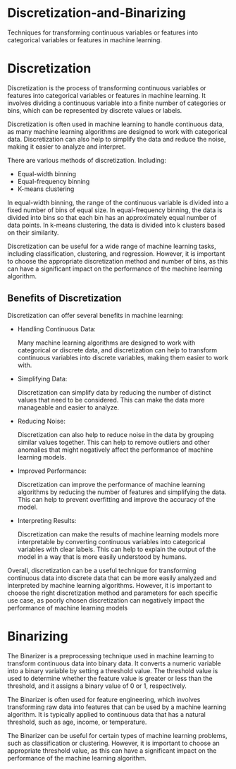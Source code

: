 # Discretization-and-Binarizing
Techniques for  transforming continuous variables or features into categorical variables or features in machine learning.

# Discretization

Discretization is the process of transforming continuous variables or features into categorical variables or features in machine learning. It involves dividing a continuous variable into a finite number of categories or bins, which can be represented by discrete values or labels.

Discretization is often used in machine learning to handle continuous data, as many machine learning algorithms are designed to work with categorical data. Discretization can also help to simplify the data and reduce the noise, making it easier to analyze and interpret.

There are various methods of discretization.
Including:
- Equal-width binning
- Equal-frequency binning
- K-means clustering

In equal-width binning, the range of the continuous variable is divided into a fixed number of bins of equal size. In equal-frequency binning, the data is divided into bins so that each bin has an approximately equal number of data points. In k-means clustering, the data is divided into k clusters based on their similarity.

Discretization can be useful for a wide range of machine learning tasks, including classification, clustering, and regression. However, it is important to choose the appropriate discretization method and number of bins, as this can have a significant impact on the performance of the machine learning algorithm.

## Benefits of Discretization 

Discretization can offer several benefits in machine learning:

- Handling Continuous Data:
 
    Many machine learning algorithms are designed to work with categorical or discrete data, and discretization can help to transform continuous variables into discrete variables, making them easier to work with.

- Simplifying Data: 

   Discretization can simplify data by reducing the number of distinct values that need to be considered. This can make the data more manageable and easier to analyze.

- Reducing Noise:

  Discretization can also help to reduce noise in the data by grouping similar values together. This can help to remove outliers and other anomalies that might negatively affect the performance of machine learning models.

- Improved Performance:

   Discretization can improve the performance of machine learning algorithms by reducing the number of features and simplifying the data. This can help to prevent overfitting and improve the accuracy of the model.

- Interpreting Results:

  Discretization can make the results of machine learning models more interpretable by converting continuous variables into categorical variables with clear labels. This can help to explain the output of the model in a way that is more easily understood by humans.

Overall, discretization can be a useful technique for transforming continuous data into discrete data that can be more easily analyzed and interpreted by machine learning algorithms. However, it is important to choose the right discretization method and parameters for each specific use case, as poorly chosen discretization can negatively impact the performance of machine learning models

# Binarizing
The Binarizer is a preprocessing technique used in machine learning to transform continuous data into binary data. It converts a numeric variable into a binary variable by setting a threshold value. The threshold value is used to determine whether the feature value is greater or less than the threshold, and it assigns a binary value of 0 or 1, respectively.

The Binarizer is often used for feature engineering, which involves transforming raw data into features that can be used by a machine learning algorithm. It is typically applied to continuous data that has a natural threshold, such as age, income, or temperature.

The Binarizer can be useful for certain types of machine learning problems, such as classification or clustering. However, it is important to choose an appropriate threshold value, as this can have a significant impact on the performance of the machine learning algorithm.
